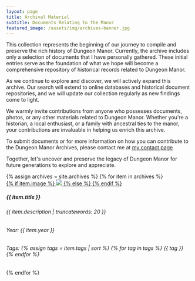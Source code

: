 ```yaml
---
layout: page
title: Archival Material
subtitle: Documents Relating to the Manor
featured_image: /assets/img/archives-banner.jpg
---
```


This collection represents the beginning of our journey to compile
and preserve the rich history of Dungeon Manor. Currently, the
archive includes only a selection of documents that I have personally
gathered. These initial entries serve as the foundation of what we
hope will become a comprehensive repository of historical records
related to Dungeon Manor.

As we continue to explore and discover, we will actively expand
this archive. Our search will extend to online databases and
historical document repositories, and we will update our collection
regularly as new findings come to light.

We warmly invite contributions from anyone who possesses documents,
photos, or any other materials related to Dungeon Manor. Whether
you're a historian, a local enthusiast, or a family with ancestral
ties to the manor, your contributions are invaluable in helping us
enrich this archive.

To submit documents or for more information on how you can contribute
to the Dungeon Manor Archives, please contact me at [my contact
page](https://jameshoward.us/contact-me/)

Together, let's uncover and preserve the legacy of Dungeon Manor
for future generations to explore and appreciate.

<div class="section">
  <div class="container">
    <div class="row">
      <div class="col-md-12">
        <div class="products">
          <div class="row">
            {% assign archives = site.archives %}
            {% for item in archives %}
            <div class="col-md-4 col-sm-4">
              <div class="card card-with-shadow card-gray">
                <div class="card-image text-center">
                  <a href="{{ item.url | relative_url }}">
                    {% if item.image %}
                    <img class="img w-100" src="{{ item.image | relative_url }}" class="img-rounded img-responsive" />
                    {% else %}
                    <i class="fa-solid fa-{{ item.type }} fa-10x"></i>
                    {% endif %}
                  </a>
                </div>
                <div class="card-body">
                  <div class="card-description">
                    <h5 class="card-title">{{ item.title }}</h5>
                    <h6 class="card-description">{{ item.description | truncatewords: 20 }}</h6>
                  </div>
                  <div class="price">
                    <h6 class="card-description">Year: <span class="badge badge-pill badge-default">{{ item.year }}</span></h6>
                    <h6 class="card-description">Tags:
                      {% assign tags = item.tags | sort %}
                      {% for tag in tags %}
                      <span class="badge badge-pill badge-default">{{ tag }}</span>
                      {% endfor %}
                    </h6>
                  </div>
                </div>
              </div>
            </div>
            {% endfor %}
          </div>
        </div>
      </div>
    </div>
  </div>
</div>
